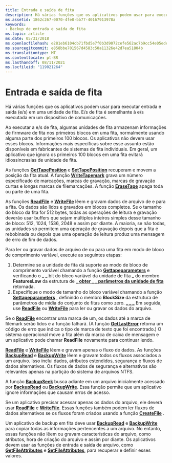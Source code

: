 ```yaml
---
title: Entrada e saída de fita
description: Há várias funções que os aplicativos podem usar para executar entrada e saída (e/s) em uma unidade de fita. E/s de fita é semelhante à e/s executada em um dispositivo de comunicações.
ms.assetid: 1862c267-0070-4fe8-bb77-40167913978a
keywords:
- Backup de entrada e saída de fita
ms.topic: article
ms.date: 05/31/2018
ms.openlocfilehash: e281eb6104cb71fbd5e7f0b3d9072cefe562ac7b9cc54e05ede53bece8755178
ms.sourcegitcommit: e858bbe701567d4583c50a11326e42d7ea51804b
ms.translationtype: MT
ms.contentlocale: pt-BR
ms.lasthandoff: 08/11/2021
ms.locfileid: "119021264"
---
```

# <a name="tape-input-and-output"></a>Entrada e saída de fita

Há várias funções que os aplicativos podem usar para executar entrada e saída (e/s) em uma unidade de fita. E/s de fita é semelhante à e/s executada em um dispositivo de comunicações.

Ao executar a e/s de fita, algumas unidades de fita armazenam informações de firmware de fita nos primeiros blocos em uma fita, normalmente usando alguma parte dos primeiros 100 blocos. Os aplicativos não devem usar esses blocos. Informações mais específicas sobre esse assunto estão disponíveis em fabricantes de sistemas de fita individuais. Em geral, um aplicativo que ignora os primeiros 100 blocos em uma fita evitará idiossincrasias de unidade de fita.

As funções [**GetTapePosition**](/windows/desktop/api/Winbase/nf-winbase-gettapeposition) e [**SetTapePosition**](/windows/desktop/api/Winbase/nf-winbase-settapeposition) recuperam e movem a posição da fita atual. A função [**WriteTapemark**](/windows/desktop/api/Winbase/nf-winbase-writetapemark) grava um número especificado de marcações, marcas de gravação, marcas de gravação curtas e longas marcas de filemarcações. A função [**EraseTape**](/windows/desktop/api/Winbase/nf-winbase-erasetape) apaga toda ou parte de uma fita.

As funções [**ReadFile**](/windows/desktop/api/fileapi/nf-fileapi-readfile) e [**WriteFile**](/windows/desktop/api/fileapi/nf-fileapi-writefile) lêem e gravam dados de arquivo de e para a fita. Os dados são lidos e gravados em blocos completos. Se o tamanho do bloco da fita for 512 bytes, todas as operações de leitura e gravação deverão usar buffers que sejam múltiplos inteiros simples desse tamanho de bloco: 512, 1024, 1536, 2048 e assim por diante. A maioria, se não todas, as unidades só permitem uma operação de gravação depois que a fita é rebobinada ou depois que uma operação de leitura produz uma mensagem de erro de fim de dados.

Para ler ou gravar dados de arquivo de ou para uma fita em modo de bloco de comprimento variável, execute as seguintes etapas:

1.  Determine se a unidade de fita dá suporte ao modo de bloco de comprimento variável chamando a função [**Gettapeparameters**](/windows/desktop/api/Winbase/nf-winbase-gettapeparameters) e verificando o \_ \_ bit do bloco variável da unidade de fita \_ do membro **FeaturesLow** da estrutura de [**\_ obter \_ \_ parâmetros da unidade de fita**](/windows/desktop/api/Winnt/ns-winnt-tape_get_drive_parameters) retornada.
2.  Especifique o modo de tamanho do bloco variável chamando a função [**Settapeparameters**](/windows/desktop/api/Winbase/nf-winbase-settapeparameters) , definindo o membro **BlockSize** da estrutura de parâmetros de mídia do conjunto de fitas como zero. [**\_ \_ \_**](/windows/desktop/api/Winnt/ns-winnt-tape_set_media_parameters) Em seguida, use [**ReadFile**](/windows/desktop/api/fileapi/nf-fileapi-readfile) ou [**WriteFile**](/windows/desktop/api/fileapi/nf-fileapi-writefile) para ler ou gravar os dados do arquivo.

Se o [**ReadFile**](/windows/desktop/api/fileapi/nf-fileapi-readfile) encontrar uma marca de um, os dados até a marca de filemark serão lidos e a função falhará. (A função [**GetLastError**](/windows/desktop/api/errhandlingapi/nf-errhandlingapi-getlasterror) retorna um código de erro que indica o tipo de marca de texto que foi encontrado.) O sistema operacional move a fita além da marca de caixa de mensagem e um aplicativo pode chamar **ReadFile** novamente para continuar lendo.

[**ReadFile**](/windows/desktop/api/fileapi/nf-fileapi-readfile) e [**WriteFile**](/windows/desktop/api/fileapi/nf-fileapi-writefile) lêem e gravam apenas o fluxo de dados. As funções [**BackupRead**](/windows/desktop/api/Winbase/nf-winbase-backupread) e [**BackupWrite**](/windows/desktop/api/Winbase/nf-winbase-backupwrite) lêem e gravam todos os fluxos associados a um arquivo. Isso inclui dados, atributos estendidos, segurança e fluxos de dados alternativos. Os fluxos de dados de segurança e alternativos são relevantes apenas na partição do sistema de arquivos NTFS.

A função [**BackupSeek**](/windows/desktop/api/Winbase/nf-winbase-backupseek) busca adiante em um arquivo inicialmente acessado por [**BackupRead**](/windows/desktop/api/Winbase/nf-winbase-backupread) ou [**BackupWrite**](/windows/desktop/api/Winbase/nf-winbase-backupwrite). Essa função permite que um aplicativo ignore informações que causam erros de acesso.

Se um aplicativo precisar acessar apenas os dados do arquivo, ele deverá usar [**ReadFile**](/windows/desktop/api/fileapi/nf-fileapi-readfile) e [**WriteFile**](/windows/desktop/api/fileapi/nf-fileapi-writefile). Essas funções também podem ler fluxos de dados alternativos se os fluxos foram criados usando a função [**CreateFile**](/windows/desktop/api/fileapi/nf-fileapi-createfilea) .

Um aplicativo de backup em fita deve usar [**BackupRead**](/windows/desktop/api/Winbase/nf-winbase-backupread) e [**BackupWrite**](/windows/desktop/api/Winbase/nf-winbase-backupwrite) para copiar todas as informações pertencentes a um arquivo. No entanto, essas funções não lêem ou gravam características do arquivo, como atributos, hora de criação do arquivo e assim por diante. Os aplicativos devem usar as funções de entrada e saída de arquivo, como [**GetFileAttributes**](/windows/desktop/api/fileapi/nf-fileapi-getfileattributesa) e [**SetFileAttributes**](/windows/desktop/api/fileapi/nf-fileapi-setfileattributesa), para recuperar e definir esses valores.

 

 